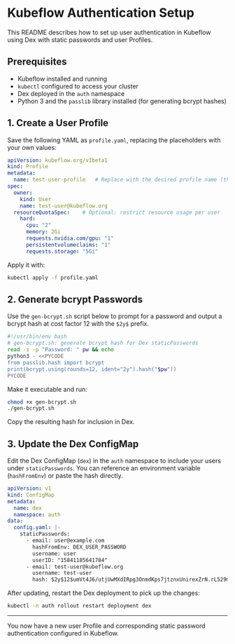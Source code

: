 # Kubeflow Authentication Setup

This README describes how to set up user authentication in Kubeflow using Dex with static passwords and user Profiles.

## Prerequisites

* Kubeflow installed and running
* `kubectl` configured to access your cluster
* Dex deployed in the `auth` namespace
* Python 3 and the `passlib` library installed (for generating bcrypt hashes)

## 1. Create a User Profile

Save the following YAML as `profile.yaml`, replacing the placeholders with your own values:

```yaml
apiVersion: kubeflow.org/v1beta1
kind: Profile
metadata:
  name: test-user-profile   # Replace with the desired profile name (this becomes the user's namespace)
spec:
  owner:
    kind: User
    name: test-user@kubeflow.org
  resourceQuotaSpec:    # Optional: restrict resource usage per user
    hard:
      cpu: "2"
      memory: 2Gi
      requests.nvidia.com/gpu: "1"
      persistentvolumeclaims: "1"
      requests.storage: "5Gi"
```

Apply it with:

```bash
kubectl apply -f profile.yaml
```

## 2. Generate bcrypt Passwords

Use the `gen-bcrypt.sh` script below to prompt for a password and output a bcrypt hash at cost factor 12 with the `$2y$` prefix.

```bash
#!/usr/bin/env bash
# gen-bcrypt.sh: generate bcrypt hash for Dex staticPasswords
read -s -p "Password: " pw && echo
python3 - <<PYCODE
from passlib.hash import bcrypt
print(bcrypt.using(rounds=12, ident="2y").hash("$pw"))
PYCODE
```

Make it executable and run:

```bash
chmod +x gen-bcrypt.sh
./gen-bcrypt.sh
```

Copy the resulting hash for inclusion in Dex.

## 3. Update the Dex ConfigMap

Edit the Dex ConfigMap (`dex`) in the `auth` namespace to include your users under `staticPasswords`. You can reference an environment variable (`hashFromEnv`) or paste the hash directly.

```yaml
apiVersion: v1
kind: ConfigMap
metadata:
  name: dex
  namespace: auth
data:
  config.yaml: |-
    staticPasswords:
      - email: user@example.com
        hashFromEnv: DEX_USER_PASSWORD
        username: user
        userID: "15841185641784"
      - email: test-user@kubeflow.org
        username: test-user
        hash: $2y$12$umVt4J6/utjUwMXdIRpg3OnmdKps7jtznxUnirexZrN.rL529mdAK
```

After updating, restart the Dex deployment to pick up the changes:

```bash
kubectl -n auth rollout restart deployment dex
```

---

You now have a new user Profile and corresponding static password authentication configured in Kubeflow.
